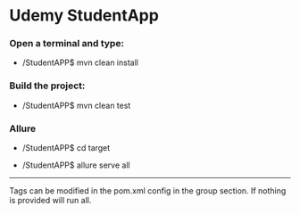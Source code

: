 # Udemy StudentApp
### Open a terminal and type:

- /StudentAPP$ mvn clean install

### Build the project:

- /StudentAPP$ mvn clean test

### Allure

- /StudentAPP$ cd target

- /StudentAPP$ allure serve all

---
Tags can be modified in the pom.xml config in the group section. If nothing is provided will run all.

